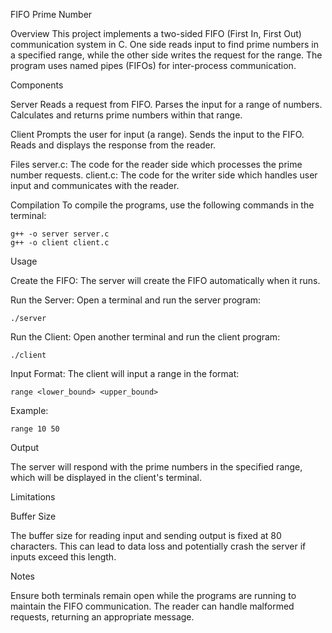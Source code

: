 FIFO Prime Number

Overview
    This project implements a two-sided FIFO (First In, First Out) communication system in C. 
    One side reads input to find prime numbers in a specified range, while the other side writes the request for the range. 
    The program uses named pipes (FIFOs) for inter-process communication.

Components

Server
    Reads a request from FIFO.
    Parses the input for a range of numbers.
    Calculates and returns prime numbers within that range.

Client 
    Prompts the user for input (a range).
    Sends the input to the FIFO.
    Reads and displays the response from the reader.

Files
    server.c: The code for the reader side which processes the prime number requests.
    client.c: The code for the writer side which handles user input and communicates with the reader.

Compilation
To compile the programs, use the following commands in the terminal:


    g++ -o server server.c
    g++ -o client client.c

Usage

Create the FIFO: The server will create the FIFO automatically when it runs.

Run the Server: Open a terminal and run the server program:

    ./server

Run the Client: Open another terminal and run the client program:

    ./client

Input Format: The client will input a range in the format:

    range <lower_bound> <upper_bound>

Example:

    range 10 50

Output 

The server will respond with the prime numbers in the specified range, 
which will be displayed in the client's terminal.

Limitations

Buffer Size 

The buffer size for reading input and sending output is fixed at 80 characters. 
This can lead to data loss and potentially crash the server if inputs exceed this length.

Notes

Ensure both terminals remain open while the programs are running to maintain the FIFO communication.
The reader can handle malformed requests, returning an appropriate message.

